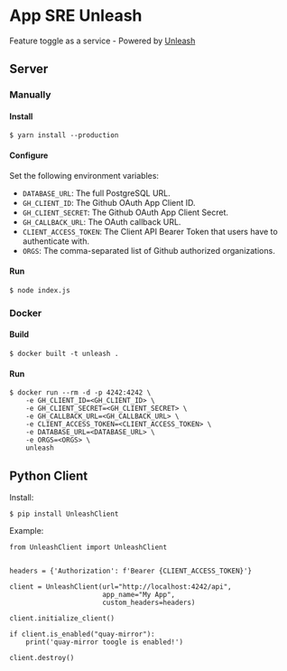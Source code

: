 # App SRE Unleash

Feature toggle as a service - Powered by [Unleash](https://github.com/Unleash/unleash)

## Server

### Manually

#### Install

```
$ yarn install --production
```

#### Configure

Set the following environment variables:

- `DATABASE_URL`: The full PostgreSQL URL.
- `GH_CLIENT_ID`: The Github OAuth App Client ID.
- `GH_CLIENT_SECRET`: The Github OAuth App Client Secret.
- `GH_CALLBACK_URL`: The OAuth callback URL.
- `CLIENT_ACCESS_TOKEN`: The Client API Bearer Token that users have to
  authenticate with.
- `ORGS`: The comma-separated list of Github authorized organizations.

#### Run

```
$ node index.js
```

### Docker

#### Build
```
$ docker built -t unleash .
```

#### Run
```
$ docker run --rm -d -p 4242:4242 \
    -e GH_CLIENT_ID=<GH_CLIENT_ID> \
    -e GH_CLIENT_SECRET=<GH_CLIENT_SECRET> \
    -e GH_CALLBACK_URL=<GH_CALLBACK_URL> \
    -e CLIENT_ACCESS_TOKEN=<CLIENT_ACCESS_TOKEN> \
    -e DATABASE_URL=<DATABASE_URL> \
    -e ORGS=<ORGS> \
    unleash
```

## Python Client

Install:

```
$ pip install UnleashClient
```

Example:
```
from UnleashClient import UnleashClient


headers = {'Authorization': f'Bearer {CLIENT_ACCESS_TOKEN}'}

client = UnleashClient(url="http://localhost:4242/api",
                       app_name="My App",
                       custom_headers=headers)

client.initialize_client()

if client.is_enabled("quay-mirror"):
    print('quay-mirror toogle is enabled!')

client.destroy()
```
